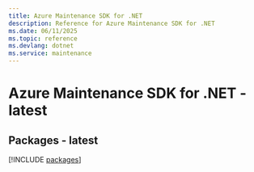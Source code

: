 ```yaml
---
title: Azure Maintenance SDK for .NET
description: Reference for Azure Maintenance SDK for .NET
ms.date: 06/11/2025
ms.topic: reference
ms.devlang: dotnet
ms.service: maintenance
---
```

# Azure Maintenance SDK for .NET - latest
## Packages - latest
[!INCLUDE [packages](maintenance-index.md)]